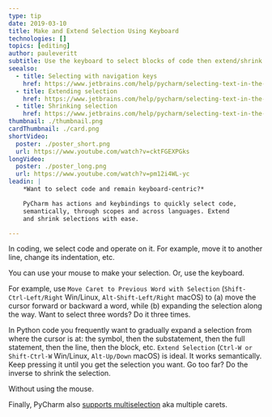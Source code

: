 ```yaml
---
type: tip
date: 2019-03-10
title: Make and Extend Selection Using Keyboard
technologies: []
topics: [editing]
author: pauleveritt
subtitle: Use the keyboard to select blocks of code then extend/shrink the selection.
seealso:
  - title: Selecting with navigation keys
    href: https://www.jetbrains.com/help/pycharm/selecting-text-in-the-editor.html#select_with_navigation_keys
  - title: Extending selection
    href: https://www.jetbrains.com/help/pycharm/selecting-text-in-the-editor.html#extend_selection  
  - title: Shrinking selection
    href: https://www.jetbrains.com/help/pycharm/selecting-text-in-the-editor.html#shrink_selection  
thumbnail: ./thumbnail.png
cardThumbnail: ./card.png
shortVideo:
  poster: ./poster_short.png
  url: https://www.youtube.com/watch?v=cktFGEXPGks
longVideo:
  poster: ./poster_long.png
  url: https://www.youtube.com/watch?v=pm12i4WL-yc
leadin: |
    *Want to select code and remain keyboard-centric?*

    PyCharm has actions and keybindings to quickly select code, 
    semantically, through scopes and across languages. Extend 
    and shrink selections with ease. 

---
```


In coding, we select code and operate on it. For example, move it to 
another line, change its indentation, etc.

You can use your mouse to make your selection. Or, use the keyboard.

For example, use 
`Move Caret to Previous Word with Selection` (`Shift-Ctrl-Left/Right` 
Win/Linux, `Alt-Shift-Left/Right` macOS) to (a) move the cursor 
forward or backward a word, while (b) expanding the selection along 
the way. Want to select three words? Do it three times.

In Python code you frequently want to gradually expand a selection 
from where the cursor is at: the symbol, then the substatement, 
then the full statement, then the line, then the block, etc.
`Extend Selection` (`Ctrl-W or Shift-Ctrl-W` Win/Linux, 
`Alt-Up/Down` macOS) is ideal. It works semantically. Keep pressing it 
until you get the selection you want. Go too far? Do the inverse to 
shrink the selection.

Without using the mouse.

Finally, PyCharm also [supports multiselection](https://www.jetbrains.com/help/pycharm/selecting-text-in-the-editor.html#multiselection) 
aka multiple carets. 
